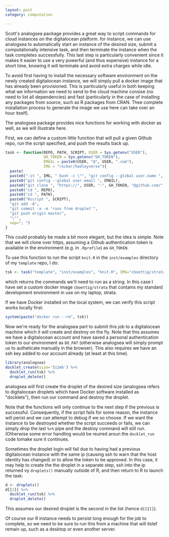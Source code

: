 ```yaml
---
layout: post
category: computation

---
```



Scott's analogsea package provides a great way to script commands for 
cloud instances on the digitalocean platform.  for instance, we can use
analogsea to automatically start an instance of the desired size, submit
a computationally intensive task, and then terminate the instance when the
task completes successfully.  This last step is particularly convenient
since it makes it easier to use a very powerful (and thus expensive) 
instance for a short time, knowing it will terminate and avoid extra 
charges while idle.  

To avoid first having to install the necessary software environment on
the newly created digitalocean instance, we will simply pull a docker
image that has already been provisioned.  This is particularly useful
in both keeping what we information we need to send to the cloud machine
consise (no need to list all dependencies) and fast (particularly in
the case of installing any packages from source, such as R packages from
CRAN. Thee complete installation process to generate the image we use 
here can take over an hour itself).

The analogsea package provides nice functions for working with docker
as well, as we will illustrate here.

First, we can define a custom little function that will pull a given Github
repo, run the script specified, and push the results back up.  

```r
task <- function(REPO, PATH, SCRIPT, USER = Sys.getenv("USER"), 
                 GH_TOKEN = Sys.getenv("GH_TOKEN"), 
                 EMAIL = paste0(USER, "@", USER, ".com"),
                 IMG = "rocker/hadleyverse"){
  paste(
  paste0("-it ", IMG, " bash -c \"", "git config --global user.name ", USER),
  paste0("git config --global user.email ", EMAIL),
  paste0("git clone ", "https://", USER, ":", GH_TOKEN, "@github.com/", USER, "/", REPO, ".git"),
  paste0("cd ", REPO),
  paste0("cd ", PATH),
  paste0("Rscript ", SCRIPT),
  "git add -A",
  "git commit -a -m 'runs from droplet'",
  "git push origin master",
  "\"",
  sep="; ")
}
```
This could probably be made a bit more elegant, but the idea is simple. Note
that we will clone over https, assuming a Github authentication token is available
in the environment (e.g. in `.Rprofile`) as `GH_TOKEN`.


To use this function to run the script `knit.R` in the `inst/examples`
directory of my `template` repo, I do:


```r
tsk <- task("template", "inst/examples", "knit.R", IMG="cboettig/strata")
```

which returns the commands we'll need to run as a string.  In this case I
have set a custom docker image `cboettig/strata` that contains my standard 
development environment in use on my laptop, strata.


If we have Docker installed on the local system, we can verify this script works
locally first:

```r
system(paste("docker run --rm", tsk))
```

Now we're ready for the analogsea part to submit this job to a digitalocean
machine which it will create and destroy on the fly.  Note that this assumes
we have a digitalocean account and have saved a personal authentication token
to our environment as `DO_PAT` (otherwise analogsea will simply prompt us to
autheticate manually in the browser).  This also requires we have an ssh key
added to our account already (at least at this time).  

```r
library(analogsea)
docklet_create(size='512mb') %>%
  docklet_run(tsk) %>%
  droplet_delete()
```

analogsea will first create the droplet of the desired size (analogsea refers
to digitalocean droplets which have Docker software installed as "docklets"),
then run our command and destroy the droplet.  

Note that the functions will only continue to the next step if the previous is
successful. Consequently, if the script fails for some reason, the instance
will perist and we can attempt to debug if we so choose.  If we want the instance
to be destroyed whether the script succeeds or fails, we can simply drop the last
`%>%` pipe and the destroy command will still run. (Otherwise some error handling
would be reuired aroun the `docklet_run` code tomake sure it continues.  

Sometimes the droplet login will fail due to having had a previous digitalocean
instance with the same ip (causing ssh to warn that the host identity has changed)
or to allow the token to be approved.  In this case, it may help to create the 
the droplet in a separate step, ssh into the ip returned vy `droplets()` manually
outside of R, and then return to R to launch the task:

```r
d <- droplets()
d[[2]] %>%  
  docklet_run(tsk) %>%
  droplet_delete()
```

This assumes our desired droplet is the second in the list (hence `d[[2]]`).


Of course our R instance needs to persist long enough for the job to complete,
so we need to be sure to run this from a machine that will itslef remain up,
such as a desktop or even another server.